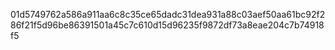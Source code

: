 01d5749762a586a911aa6c8c35ce65dadc31dea931a88c03aef50aa61bc92f286f21f5d96be86391501a45c7c610d15d96235f9872df73a8eae204c7b74918f5
